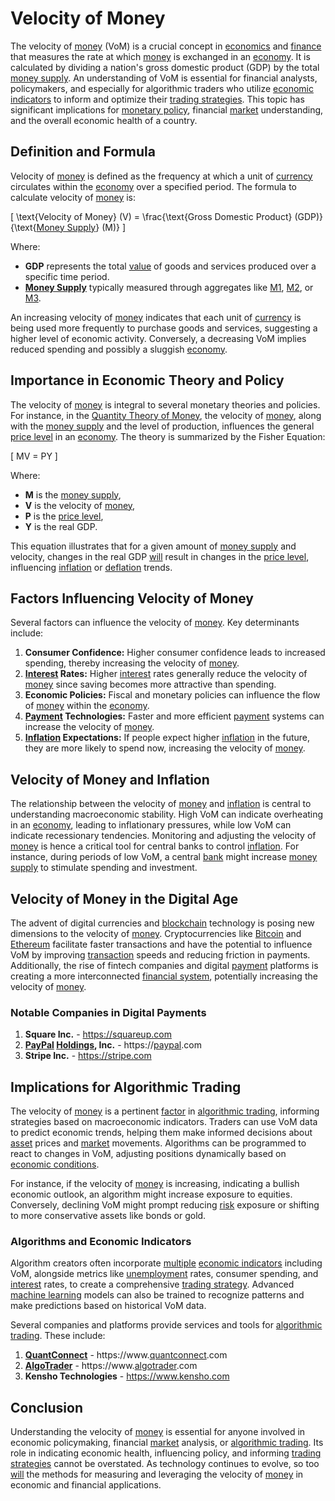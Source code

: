 # Velocity of Money

The velocity of [money](../m/money.md) (VoM) is a crucial concept in [economics](../e/economics.md) and [finance](../f/finance.md) that measures the rate at which [money](../m/money.md) is exchanged in an [economy](../e/economy.md). It is calculated by dividing a nation's gross domestic product (GDP) by the total [money supply](../m/money_supply.md). An understanding of VoM is essential for financial analysts, policymakers, and especially for algorithmic traders who utilize [economic indicators](../e/economic_indicators.md) to inform and optimize their [trading strategies](../t/trading_strategies.md). This topic has significant implications for [monetary policy](../m/monetary_policy.md), financial [market](../m/market.md) understanding, and the overall economic health of a country. 

## Definition and Formula

Velocity of [money](../m/money.md) is defined as the frequency at which a unit of [currency](../c/currency.md) circulates within the [economy](../e/economy.md) over a specified period. The formula to calculate velocity of [money](../m/money.md) is:

\[ \text{Velocity of Money} (V) = \frac{\text{Gross Domestic Product} (GDP)}{\text{[Money Supply](../m/money_supply.md)} (M)} \]

Where:
- **GDP** represents the total [value](../v/value.md) of goods and services produced over a specific time period.
- **[Money Supply](../m/money_supply.md)** typically measured through aggregates like [M1](../m/m1.md), [M2](../m/m2.md), or [M3](../m/m3.md).

An increasing velocity of [money](../m/money.md) indicates that each unit of [currency](../c/currency.md) is being used more frequently to purchase goods and services, suggesting a higher level of economic activity. Conversely, a decreasing VoM implies reduced spending and possibly a sluggish [economy](../e/economy.md).

## Importance in Economic Theory and Policy

The velocity of [money](../m/money.md) is integral to several monetary theories and policies. For instance, in the [Quantity Theory of Money](../q/quantity_theory_of_money.md), the velocity of [money](../m/money.md), along with the [money supply](../m/money_supply.md) and the level of production, influences the general [price level](../p/price_level.md) in an [economy](../e/economy.md). The theory is summarized by the Fisher Equation:

\[ MV = PY \]

Where:
- **M** is the [money supply](../m/money_supply.md),
- **V** is the velocity of [money](../m/money.md),
- **P** is the [price level](../p/price_level.md),
- **Y** is the real GDP.

This equation illustrates that for a given amount of [money supply](../m/money_supply.md) and velocity, changes in the real GDP [will](../w/will.md) result in changes in the [price level](../p/price_level.md), influencing [inflation](../i/inflation.md) or [deflation](../d/deflation.md) trends.

## Factors Influencing Velocity of Money

Several factors can influence the velocity of [money](../m/money.md). Key determinants include:
1. **Consumer Confidence:** Higher consumer confidence leads to increased spending, thereby increasing the velocity of [money](../m/money.md).
2. **[Interest](../i/interest.md) Rates:** Higher [interest](../i/interest.md) rates generally reduce the velocity of [money](../m/money.md) since saving becomes more attractive than spending.
3. **Economic Policies:** Fiscal and monetary policies can influence the flow of [money](../m/money.md) within the [economy](../e/economy.md).
4. **[Payment](../p/payment.md) Technologies:** Faster and more efficient [payment](../p/payment.md) systems can increase the velocity of [money](../m/money.md).
5. **[Inflation](../i/inflation.md) Expectations:** If people expect higher [inflation](../i/inflation.md) in the future, they are more likely to spend now, increasing the velocity of [money](../m/money.md).

## Velocity of Money and Inflation

The relationship between the velocity of [money](../m/money.md) and [inflation](../i/inflation.md) is central to understanding macroeconomic stability. High VoM can indicate overheating in an [economy](../e/economy.md), leading to inflationary pressures, while low VoM can indicate recessionary tendencies. Monitoring and adjusting the velocity of [money](../m/money.md) is hence a critical tool for central banks to control [inflation](../i/inflation.md). For instance, during periods of low VoM, a central [bank](../b/bank.md) might increase [money supply](../m/money_supply.md) to stimulate spending and investment.

## Velocity of Money in the Digital Age

The advent of digital currencies and [blockchain](../b/blockchain_in_trading.md) technology is posing new dimensions to the velocity of [money](../m/money.md). Cryptocurrencies like [Bitcoin](../b/bitcoin.md) and [Ethereum](../e/ethereum_.md) facilitate faster transactions and have the potential to influence VoM by improving [transaction](../t/transaction.md) speeds and reducing friction in payments. Additionally, the rise of fintech companies and digital [payment](../p/payment.md) platforms is creating a more interconnected [financial system](../f/financial_system.md), potentially increasing the velocity of [money](../m/money.md).

### Notable Companies in Digital Payments
1. **Square Inc.** - https://squareup.com 
2. **[PayPal](../p/paypal.md) [Holdings](../h/holdings.md), Inc.** - https://[paypal](../p/paypal.md).com 
3. **Stripe Inc.** - https://stripe.com 

## Implications for Algorithmic Trading

The velocity of [money](../m/money.md) is a pertinent [factor](../f/factor.md) in [algorithmic trading](../a/algorithmic_trading.md), informing strategies based on macroeconomic indicators. Traders can use VoM data to predict economic trends, helping them make informed decisions about [asset](../a/asset.md) prices and [market](../m/market.md) movements. Algorithms can be programmed to react to changes in VoM, adjusting positions dynamically based on [economic conditions](../e/economic_conditions.md).

For instance, if the velocity of [money](../m/money.md) is increasing, indicating a bullish economic outlook, an algorithm might increase exposure to equities. Conversely, declining VoM might prompt reducing [risk](../r/risk.md) exposure or shifting to more conservative assets like bonds or gold.

### Algorithms and Economic Indicators
Algorithm creators often incorporate [multiple](../m/multiple.md) [economic indicators](../e/economic_indicators.md) including VoM, alongside metrics like [unemployment](../u/unemployment.md) rates, consumer spending, and [interest](../i/interest.md) rates, to create a comprehensive [trading strategy](../t/trading_strategy.md). Advanced [machine learning](../m/machine_learning.md) models can also be trained to recognize patterns and make predictions based on historical VoM data.

Several companies and platforms provide services and tools for [algorithmic trading](../a/algorithmic_trading.md). These include:
1. **[QuantConnect](../q/quantconnect.md)** - https://www.[quantconnect](../q/quantconnect.md).com
2. **[AlgoTrader](../a/algotrader.md)** - https://www.[algotrader](../a/algotrader.md).com
3. **Kensho Technologies** - https://www.kensho.com

## Conclusion

Understanding the velocity of [money](../m/money.md) is essential for anyone involved in economic policymaking, financial [market](../m/market.md) analysis, or [algorithmic trading](../a/algorithmic_trading.md). Its role in indicating economic health, influencing policy, and informing [trading strategies](../t/trading_strategies.md) cannot be overstated. As technology continues to evolve, so too [will](../w/will.md) the methods for measuring and leveraging the velocity of [money](../m/money.md) in economic and financial applications.
